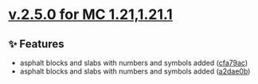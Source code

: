 # [v.2.5.0 for MC 1.21,1.21.1](https://github.com/XxRexRaptorxX/CityCraft/compare/v.2.5.0-dev1...v.2.5.0-dev3)

## ✨ Features

- asphalt blocks and slabs with numbers and symbols added ([cfa79ac](https://github.com/XxRexRaptorxX/CityCraft/commit/cfa79ac2941cc8d25f8140c94b6fb6b650a138f4))
- asphalt blocks and slabs with numbers and symbols added ([a2dae0b](https://github.com/XxRexRaptorxX/CityCraft/commit/a2dae0bcedb7d5ea2c1d3b6f7eb84187a802f09c))

